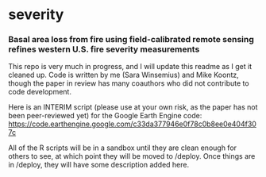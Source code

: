 # severity
### Basal area loss from fire using field-calibrated remote sensing refines western U.S. fire severity measurements

This repo is very much in progress, and I will update this readme as I get it cleaned up.
Code is written by me (Sara Winsemius) and Mike Koontz, though the paper in review has many coauthors who did not contribute to code development.

Here is an INTERIM script (please use at your own risk, as the paper has not been peer-reviewed yet) for the Google Earth Engine code:
https://code.earthengine.google.com/c33da377946e0f78c0b8ee0e404f307c

All of the R scripts will be in a sandbox until they are clean enough for others to see, at which point they will be moved to /deploy. Once things are in /deploy, they will have some description added here. 

